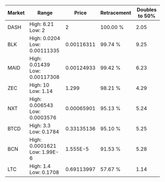 | Market | Range | Price| Retracement | Doubles to 50% |
| --- | --- | --- | --- | --- |
| DASH | High: 6.21<br />Low: 2 | 2 | 100.00 % | 2.05 |
| BLK | High: 0.0204<br />Low: 0.00111335 | 0.00116311 | 99.74 % | 9.25 |
| MAID | High: 0.01439<br />Low: 0.00117308 | 0.00124933 | 99.42 % | 6.23 |
| ZEC | High: 10<br />Low: 1.14 | 1.299 | 98.21 % | 4.29 |
| NXT | High: 0.006543<br />Low: 0.0003576 | 0.00065901 | 95.13 % | 5.24 |
| BTCD | High: 3.3<br />Low: 0.1784 | 0.33135136 | 95.10 % | 5.25 |
| BCN | High: 0.0001621<br />Low: 1.99E-6 | 1.555E-5 | 91.53 % | 5.28 |
| LTC | High: 1.4<br />Low: 0.1708 | 0.69113997 | 57.67 % | 1.14 |

